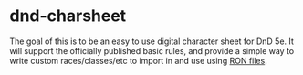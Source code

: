 # dnd-charsheet

The goal of this is to be an easy to use digital character sheet for DnD 5e. It will support the officially published basic rules, and provide a simple way to write custom races/classes/etc to import in and use using [RON files](https://github.com/ron-rs/ron).
